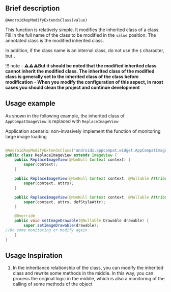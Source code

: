 ## Brief description

```@AndroidAopModifyExtendsClass(value)```

This function is relatively simple. It modifies the inherited class of a class. Fill in the full name of the class to be modified in the ```value``` position. The annotated class is the modified inherited class.

In addition, if the class name is an internal class, do not use the `$` character, but `.`


!!! note
    - **:warning::warning::warning:But it should be noted that the modified inherited class cannot inherit the modified class. The inherited class of the modified class is generally set to the inherited class of the class before modification**
    - **When you modify the configuration of this aspect, in most cases you should clean the project and continue development**


## Usage example

As shown in the following example, the inherited class of ```AppCompatImageView``` is replaced with ```ReplaceImageView```

Application scenario: non-invasively implement the function of monitoring large image loading

```java

@AndroidAopModifyExtendsClass("androidx.appcompat.widget.AppCompatImageView")
public class ReplaceImageView extends ImageView {
    public ReplaceImageView(@NonNull Context context) {
        super(context);
    }

    public ReplaceImageView(@NonNull Context context, @Nullable AttributeSet attrs) {
        super(context, attrs);
    }

    public ReplaceImageView(@NonNull Context context, @Nullable AttributeSet attrs, int defStyleAttr) {
        super(context, attrs, defStyleAttr);
    }

    @Override
    public void setImageDrawable(@Nullable Drawable drawable) {
        super.setImageDrawable(drawable);
//Do some monitoring or modify again
    }
}
```

## Usage Inspiration

1. In the inheritance relationship of the class, you can modify the inherited class and rewrite some methods in the middle. In this way, you can process the original logic in the middle, which is also a monitoring of the calling of some methods of the object
